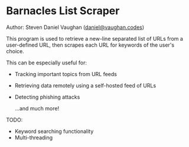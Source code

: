 # Barnacles List Scraper
Author: Steven Daniel Vaughan (daniel@vaughan.codes)

This program is used to retrieve a new-line separated list of URLs from a user-defined URL, then scrapes each URL for keywords of the user's choice.

This can be especially useful for:
  - Tracking important topics from URL feeds
  - Retrieving data remotely using a self-hosted feed of URLs
  - Detecting phishing attacks
  
    ...and much more!
    
TODO:
  - Keyword searching functionality
  - Multi-threading
